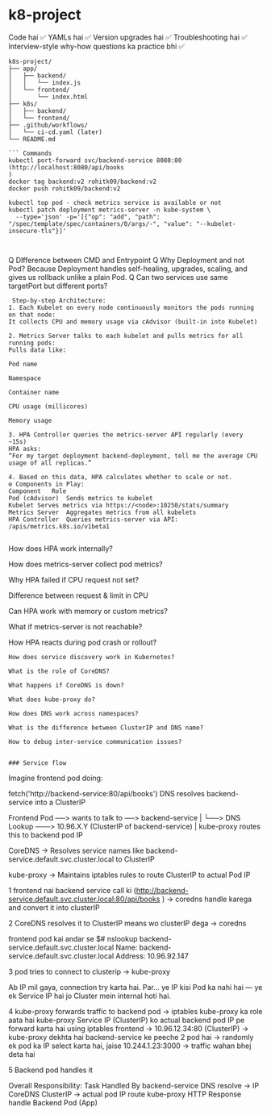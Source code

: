 # k8-project
Code hai ✅
YAMLs hai ✅
Version upgrades hai ✅
Troubleshooting hai ✅
Interview-style why-how questions ka practice bhi ✅

```
k8s-project/
├── app/
│   ├── backend/
│   │   └── index.js
│   └── frontend/
│       └── index.html
├── k8s/
│   ├── backend/
│   └── frontend/
├── .github/workflows/
│   └── ci-cd.yaml (later)
└── README.md

``` Commands
kubectl port-forward svc/backend-service 8080:80 (http://localhost:8080/api/books
)
docker tag backend:v2 rohitk09/backend:v2
docker push rohitk09/backend:v2

kubectl top pod - check metrics service is available or not
kubectl patch deployment metrics-server -n kube-system \
  --type='json' -p='[{"op": "add", "path": "/spec/template/spec/containers/0/args/-", "value": "--kubelet-insecure-tls"}]'



```
Q DIfference between CMD and Entrypoint
Q Why Deployment and not Pod?
  Because Deployment handles self-healing, upgrades, scaling, and gives us rollback   unlike a plain Pod.
 Q Can two services use same targetPort but different ports?


```
 Step-by-step Architecture:
1. Each Kubelet on every node continuously monitors the pods running on that node:
It collects CPU and memory usage via cAdvisor (built-in into Kubelet)

2. Metrics Server talks to each kubelet and pulls metrics for all running pods:
Pulls data like:

Pod name

Namespace

Container name

CPU usage (millicores)

Memory usage

3. HPA Controller queries the metrics-server API regularly (every ~15s)
HPA asks:
“For my target deployment backend-deployment, tell me the average CPU usage of all replicas.”

4. Based on this data, HPA calculates whether to scale or not.
⚙️ Components in Play:
Component	Role
Pod (cAdvisor)	Sends metrics to kubelet
Kubelet	Serves metrics via https://<node>:10250/stats/summary
Metrics Server	Aggregates metrics from all kubelets
HPA Controller	Queries metrics-server via API: /apis/metrics.k8s.io/v1beta1


```
How does HPA work internally?

How does metrics-server collect pod metrics?

Why HPA failed if CPU request not set?

Difference between request & limit in CPU

Can HPA work with memory or custom metrics?

What if metrics-server is not reachable?

How HPA reacts during pod crash or rollout?

``` Interview Questions From This:
How does service discovery work in Kubernetes?

What is the role of CoreDNS?

What happens if CoreDNS is down?

What does kube-proxy do?

How does DNS work across namespaces?

What is the difference between ClusterIP and DNS name?

How to debug inter-service communication issues?


### Service flow
```
Imagine frontend pod doing:

fetch('http://backend-service:80/api/books')
DNS resolves backend-service into a ClusterIP


Frontend Pod ──> wants to talk to ──> backend-service
                |
                └──> DNS Lookup ───> 10.96.X.Y (ClusterIP of backend-service)
                                          |
                            kube-proxy routes this to backend pod IP

CoreDNS ->	Resolves service names like backend-service.default.svc.cluster.local to ClusterIP

kube-proxy -> Maintains iptables rules to route ClusterIP to actual Pod IP

1 frontend nai backend service call ki (http://backend-service.default.svc.cluster.local:80/api/books
) -> coredns handle karega and convert it into clusterIP

2 CoreDNS resolves it to ClusterIP means wo clusterIP dega -> coredns

frontend pod kai andar se
$# nslookup backend-service.default.svc.cluster.local
Name:   backend-service.default.svc.cluster.local
Address: 10.96.92.147



3 pod tries to connect to clusterip -> kube-proxy

Ab IP mil gaya, connection try karta hai.
Par... ye IP kisi Pod ka nahi hai — ye ek Service IP hai jo Cluster mein internal hoti hai.

4 kube-proxy forwards traffic to backend pod -> iptables
kube-proxy ka role aata hai
kube-proxy	Service IP (ClusterIP) ko actual backend pod IP pe forward karta hai using iptables
frontend → 10.96.12.34:80  (ClusterIP)
→ kube-proxy dekhta hai backend-service ke peeche 2 pod hai
→ randomly ek pod ka IP select karta hai, jaise 10.244.1.23:3000
→ traffic wahan bhej deta hai

5 Backend pod handles it	

Overall Responsibility:
Task	Handled By
backend-service DNS resolve → IP	CoreDNS
ClusterIP → actual pod IP route	kube-proxy
HTTP Response handle	Backend Pod (App)


